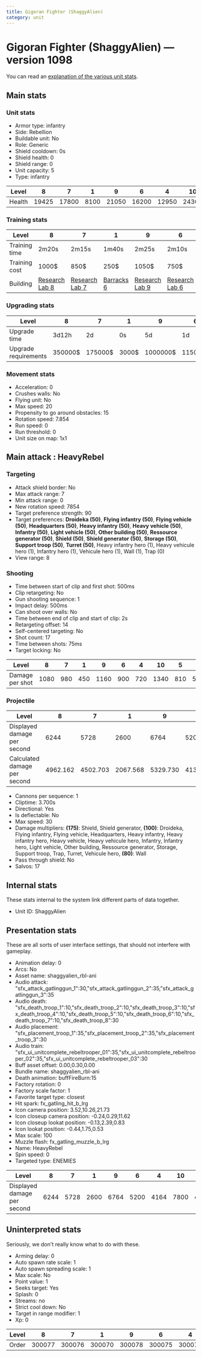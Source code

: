 ```yaml
---
title: Gigoran Fighter (ShaggyAlien)
category: unit
---
```


# Gigoran Fighter (ShaggyAlien) — version 1098

You can read an [explanation  of the various unit stats](unitexplained.md).

## Main stats

### Unit stats

  * Armor type: infantry
  * Side: Rebellion
  * Buildable unit: No
  * Role: Generic
  * Shield cooldown: 0s
  * Shield health: 0
  * Shield range: 0
  * Unit capacity: 5
  * Type: infantry

|Level |8    |7    |1   |9    |6    |4    |10   |5    |2   |3    |
|------|-----|-----|----|-----|-----|-----|-----|-----|----|-----|
|Health|19425|17800|8100|21050|16200|12950|24300|14575|9725|11325|


### Training stats

|Level        |8                                     |7                                     |1                               |9                                     |6                                     |4                                     |10                                     |5                                     |2                                     |3                                     |
|-------------|--------------------------------------|--------------------------------------|--------------------------------|--------------------------------------|--------------------------------------|--------------------------------------|---------------------------------------|--------------------------------------|--------------------------------------|--------------------------------------|
|Training time|2m20s                                 |2m15s                                 |1m40s                           |2m25s                                 |2m10s                                 |2m                                    |2m30s                                  |2m5s                                  |1m50s                                 |1m55s                                 |
|Training cost|1000$                                 |850$                                  |250$                            |1050$                                 |750$                                  |550$                                  |1150$                                  |650$                                  |350$                                  |450$                                  |
|Building     |[Research Lab 8](rebelOffenseLab.html)|[Research Lab 7](rebelOffenseLab.html)|[Barracks 6](rebelBarracks.html)|[Research Lab 9](rebelOffenseLab.html)|[Research Lab 6](rebelOffenseLab.html)|[Research Lab 4](rebelOffenseLab.html)|[Research Lab 10](rebelOffenseLab.html)|[Research Lab 5](rebelOffenseLab.html)|[Research Lab 2](rebelOffenseLab.html)|[Research Lab 3](rebelOffenseLab.html)|


### Upgrading stats

|Level               |8      |7      |1    |9       |6      |4     |10      |5     |2    |3    |
|--------------------|-------|-------|-----|--------|-------|------|--------|------|-----|-----|
|Upgrade time        |3d12h  |2d     |0s   |5d      |1d     |3h30m |1w2d    |8h    |15m  |1h   |
|Upgrade requirements|350000$|175000$|3000$|1000000$|115000$|15000$|2000000$|35000$|3000$|6000$|


### Movement stats

  * Acceleration: 0
  * Crushes walls: No
  * Flying unit: No
  * Max speed: 20
  * Propensity to go around obstacles: 15
  * Rotation speed: 7.854
  * Run speed: 0
  * Run threshold: 0
  * Unit size on map: 1x1

## Main attack : HeavyRebel

### Targeting

  * Attack shield border: No
  * Max attack range: 7
  * Min attack range: 0
  * New rotation speed: 7854
  * Target preference strength: 90
  * Target preferences: **Droideka (50)**, **Flying infantry (50)**, **Flying vehicle (50)**, **Headquarters (50)**, **Heavy infantry (50)**, **Heavy vehicle (50)**, **Infantry (50)**, **Light vehicle (50)**, **Other building (50)**, **Ressource generator (50)**, **Shield (50)**, **Shield generator (50)**, **Storage (50)**, **Support troop (50)**, **Turret (50)**, Heavy infantry hero (1), Heavy vehicule hero (1), Infantry hero (1), Vehicule hero (1), Wall (1), Trap (0)
  * View range: 8

### Shooting

  * Time between start of clip and first shot: 500ms
  * Clip retargeting: No
  * Gun shooting sequence: 1
  * Impact delay: 500ms
  * Can shoot over walls: No
  * Time between end of clip and start of clip: 2s
  * Retargeting offset: 14
  * Self-centered targeting: No
  * Shot count: 17
  * Time between shots: 75ms
  * Target locking: No

|Level          |8   |7  |1  |9   |6  |4  |10  |5  |2  |3  |
|---------------|----|---|---|----|---|---|----|---|---|---|
|Damage per shot|1080|980|450|1160|900|720|1340|810|540|630|


### Projectile

|Level                       |8       |7       |1       |9       |6       |4       |10      |5       |2       |3       |
|----------------------------|--------|--------|--------|--------|--------|--------|--------|--------|--------|--------|
|Displayed damage per second |6244    |5728    |2600    |6764    |5200    |4164    |7800    |4680    |3128    |3644    |
|Calculated damage per second|4962.162|4502.703|2067.568|5329.730|4135.135|3308.108|6156.757|3721.622|2481.081|2894.595|


  * Cannons per sequence: 1
  * Cliptime: 3.700s
  * Directional: Yes
  * Is deflectable: No
  * Max speed: 30
  * Damage multipliers: **(175)**: Shield, Shield generator, **(100)**: Droideka, Flying infantry, Flying vehicle, Headquarters, Heavy infantry, Heavy infantry hero, Heavy vehicle, Heavy vehicule hero, Infantry, Infantry hero, Light vehicle, Other building, Ressource generator, Storage, Support troop, Trap, Turret, Vehicule hero, **(80)**: Wall
  * Pass through shield: No
  * Salvos: 17

## Internal stats

These stats internal to the system link different parts of data together.

  * Unit ID: ShaggyAlien

## Presentation stats

These are all sorts of user interface settings, that should not interfere with gameplay.

  * Animation delay: 0
  * Arcs: No
  * Asset name: shaggyalien_rbl-ani
  * Audio attack: "sfx_attack_gatlinggun_1":30,"sfx_attack_gatlinggun_2":35,"sfx_attack_gatlinggun_3":35
  * Audio death: "sfx_death_troop_1":10,"sfx_death_troop_2":10,"sfx_death_troop_3":10,"sfx_death_troop_4":10,"sfx_death_troop_5":10,"sfx_death_troop_6":10,"sfx_death_troop_7":10,"sfx_death_troop_8":30
  * Audio placement: "sfx_placement_troop_1":35,"sfx_placement_troop_2":35,"sfx_placement_troop_3":30
  * Audio train: "sfx_ui_unitcomplete_rebeltrooper_01":35,"sfx_ui_unitcomplete_rebeltrooper_02":35,"sfx_ui_unitcomplete_rebeltrooper_03":30
  * Buff asset offset: 0.00,0.30,0.00
  * Bundle name: shaggyalien_rbl-ani
  * Death animation: buffFireBurn:15
  * Factory rotation: 0
  * Factory scale factor: 1
  * Favorite target type: closest
  * Hit spark: fx_gatling_hit_b_lrg
  * Icon camera position: 3.52,10.26,21.73
  * Icon closeup camera position: -0.24,0.29,11.62
  * Icon closeup lookat position: -0.13,2.39,0.83
  * Icon lookat position: -0.44,1.75,0.53
  * Max scale: 100
  * Muzzle flash: fx_gatling_muzzle_b_lrg
  * Name: HeavyRebel
  * Spin speed: 0
  * Targeted type: ENEMIES

|Level                      |8   |7   |1   |9   |6   |4   |10  |5   |2   |3   |
|---------------------------|----|----|----|----|----|----|----|----|----|----|
|Displayed damage per second|6244|5728|2600|6764|5200|4164|7800|4680|3128|3644|


## Uninterpreted stats

Seriously, we don't really know what to do with these.

  * Arming delay: 0
  * Auto spawn rate scale: 1
  * Auto spawn spreading scale: 1
  * Max scale: No
  * Point value: 1
  * Seeks target: Yes
  * Splash: 0
  * Streams: no
  * Strict cool down: No
  * Target in range modifier: 1
  * Xp: 0

|Level|8     |7     |1     |9     |6     |4     |10    |5     |2     |3     |
|-----|------|------|------|------|------|------|------|------|------|------|
|Order|300077|300076|300070|300078|300075|300073|300079|300074|300071|300072|


